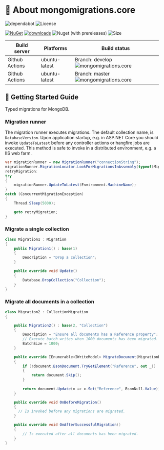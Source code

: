 # 📖 About mongomigrations.core

![dependabot](https://api.dependabot.com/badges/status?host=github&repo=fintermobilityas/mongomigrations.core) ![License](https://img.shields.io/github/license/fintermobilityas/mongomigrations.core.svg)

[![NuGet](https://img.shields.io/nuget/v/mongomigrations.core.svg)](https://www.nuget.org/packages/mongomigrations.core) [![downloads](https://img.shields.io/nuget/dt/mongomigrations.core)](https://www.nuget.org/packages/mongomigrations.core) ![Nuget (with prereleases)](https://img.shields.io/nuget/vpre/mongomigrations.core) ![Size](https://img.shields.io/github/repo-size/fintermobilityas/mongomigrations.core.svg) 

| Build server | Platforms | Build status |
|--------------|----------|--------------|
| Github Actions | ubuntu-latest | Branch: develop ![mongomigrations.core](https://github.com/fintermobilityas/mongomigrations.core/workflows/mongomigrations.core/badge.svg?branch=develop) |
| Github Actions | ubuntu-latest | Branch: master ![mongomigrations.core](https://github.com/fintermobilityas/mongomigrations.core/workflows/mongomigrations.core/badge.svg?branch=master) |

## 🚀 Getting Started Guide

Typed migrations for MongoDB. 

### Migration runner

The migration runner executes migrations. The default collection name, is `DatabaseVersion`. Upon application startup, e.g. in ASP.NET Core you should invoke `UpdateToLatest` before any controller actions or hangfire jobs are executed. This method is safe to invoke in a distributed environment, e.g. a IIS web farm. 

```csharp
var migrationRunner = new MigrationRunner("connectionString");
migrationRunner.MigrationLocator.LookForMigrationsInAssembly(typeof(Migration1).Assembly);
retryMigration:
try
{
    migrationRunner.UpdateToLatest(Environment.MachineName);
}
catch (ConcurrentMigrationException)
{
    Thread.Sleep(5000);

    goto retryMigration;
}
```

### Migrate a single collection

```csharp
class Migration1 : Migration
{
    public Migration1() : base(1)
    {
        Description = "Drop a collection";
    }

    public override void Update()
    {
        Database.DropCollection("Collection");
    }
}
```

### Migrate all documents in a collection

```csharp
class Migration2 : CollectionMigration
{

    public Migration2() : base(2, "Collection")
    {
        Description = "Ensure all documents has a Reference property";
        // Execute batch writes when 1000 documents has been migrated.
        BatchSize = 1000;
    }

    public override IEnumerable<IWriteModel> MigrateDocument(MigrationDocument document)
    {
        if (!document.BsonDocument.TryGetElement("Reference", out _))
        {
            return document.Skip();
        }
      
        return document.Update(x => x.Set("Reference", BsonNull.Value));
    }

    public override void OnBeforeMigration()
    {
      // Is invoked before any migrations are migrated.
    }

    public override void OnAfterSuccessfulMigration()
    {
        // Is executed after all documents has been migrated.
    }
}
```

